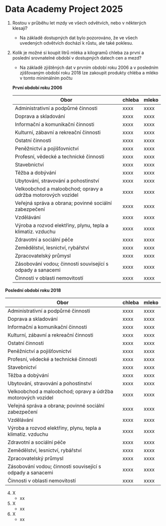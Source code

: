 # <b>Data Academy Project 2025</b>


1. Rostou v průběhu let mzdy ve všech odvětvích, nebo v některých klesají?
   - Na základě dostupných dat bylo pozorováno, že ve všech uvedených odvětvích dochází k růstu, ale také poklesu.
2. Kolik je možné si koupit litrů mléka a kilogramů chleba za první a poslední srovnatelné období v dostupných datech cen a mezd?
   - Na základě zjištěných dat v prvním období roku 2006 a v posledním zjišťovaným období roku 2018 lze zakoupit produkty chléba a mléko v tomto minimálním počtu

   <b> První období roku 2006 </b>
   
   | Obor                                                           | chleba | mleko |
   |----------------------------------------------------------------|--------|-------|
   |Administrativní a podpůrné činnosti                             | xxxx   | xxxx  |
   |Doprava a skladování                                            | xxxx   | xxxx  |
   |Informační a komunikační činnosti                               | xxxx   | xxxx  |
   |Kulturní, zábavní a rekreační činnosti                          | xxxx   | xxxx  |
   |Ostatní činnosti                                                | xxxx   | xxxx  |
   |Peněžnictví a pojišťovnictví                                    | xxxx   | xxxx  |
   |Profesní, vědecké a technické činnosti                          | xxxx   | xxxx  |
   |Stavebnictví                                                    | xxxx   | xxxx  |
   |Těžba a dobývání                                                | xxxx   | xxxx  |
   |Ubytování, stravování a pohostinství                            | xxxx   | xxxx  |
   |Velkoobchod a maloobchod; opravy a údržba motorových vozidel    | xxxx   | xxxx  |
   |Veřejná správa a obrana; povinné sociální zabezpečení           | xxxx   | xxxx  |
   |Vzdělávání                                                      | xxxx   | xxxx  |
   |Výroba a rozvod elektřiny, plynu, tepla a klimatiz. vzduchu     | xxxx   | xxxx  |
   |Zdravotní a sociální péče                                       | xxxx   | xxxx  |
   |Zemědělství, lesnictví, rybářství                               | xxxx   | xxxx  |
   |Zpracovatelský průmysl                                          | xxxx   | xxxx  |
   |Zásobování vodou; činnosti související s odpady a sanacemi      | xxxx   | xxxx  |
   |Činnosti v oblasti nemovitostí                                  | xxxx   | xxxx  |
   
  <b> Poslední období roku 2018 </b>

  | Obor                                                           | chleba | mleko |
   |----------------------------------------------------------------|--------|-------|
   |Administrativní a podpůrné činnosti                             | xxxx   | xxxx  |
   |Doprava a skladování                                            | xxxx   | xxxx  |
   |Informační a komunikační činnosti                               | xxxx   | xxxx  |
   |Kulturní, zábavní a rekreační činnosti                          | xxxx   | xxxx  |
   |Ostatní činnosti                                                | xxxx   | xxxx  |
   |Peněžnictví a pojišťovnictví                                    | xxxx   | xxxx  |
   |Profesní, vědecké a technické činnosti                          | xxxx   | xxxx  |
   |Stavebnictví                                                    | xxxx   | xxxx  |
   |Těžba a dobývání                                                | xxxx   | xxxx  |
   |Ubytování, stravování a pohostinství                            | xxxx   | xxxx  |
   |Velkoobchod a maloobchod; opravy a údržba motorových vozidel    | xxxx   | xxxx  |
   |Veřejná správa a obrana; povinné sociální zabezpečení           | xxxx   | xxxx  |
   |Vzdělávání                                                      | xxxx   | xxxx  |
   |Výroba a rozvod elektřiny, plynu, tepla a klimatiz. vzduchu     | xxxx   | xxxx  |
   |Zdravotní a sociální péče                                       | xxxx   | xxxx  |
   |Zemědělství, lesnictví, rybářství                               | xxxx   | xxxx  |
   |Zpracovatelský průmysl                                          | xxxx   | xxxx  |
   |Zásobování vodou; činnosti související s odpady a sanacemi      | xxxx   | xxxx  |
   |Činnosti v oblasti nemovitostí                                  | xxxx   | xxxx  |

4. X
   - xx
5. X
   - xx
6. X
   - xx
